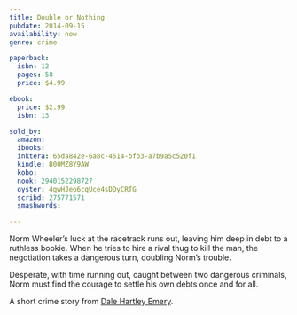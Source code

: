 ```yaml
---
title: Double or Nothing
pubdate: 2014-09-15
availability: now
genre: crime

paperback:
  isbn: 12
  pages: 58
  price: $4.99

ebook:
  price: $2.99
  isbn: 13

sold_by:
  amazon:
  ibooks:
  inktera: 65da842e-6a8c-4514-bfb3-a7b9a5c520f1
  kindle: B00MZ8Y9AW
  kobo:
  nook: 2940152298727
  oyster: 4gwHJeo6cqUce4sDDyCRTG
  scribd: 275771571
  smashwords:

---
```


Norm Wheeler’s luck at the racetrack runs out,
leaving him deep in debt to a ruthless bookie.
When he tries to hire a rival thug to kill the man,
the negotiation takes a dangerous turn,
doubling Norm’s trouble.

Desperate,
with time running out,
caught between two dangerous criminals,
Norm must find the courage to settle his own debts once and for all.

A short crime story
from [Dale Hartley Emery](http://dalehartleyemery.com/).
